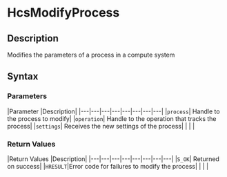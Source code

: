 # HcsModifyProcess

## Description
Modifies the parameters of a process in a compute system

## Syntax

### Parameters
|Parameter     |Description|
|---|---|---|---|---|---|---|---| 
|`process`| Handle to the process to modify|
|`operation`| Handle to the operation that tracks the process|
|`settings`| Receives the new settings of the process|
|    |    | 



### Return Values
|Return Values     |Description|
|---|---|---|---|---|---|---|---| 
|`S_OK`| Returned on success|
|`HRESULT`|Error code for failures to modify the process|
|    |    | 